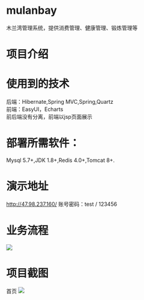 # mulanbay
木兰湾管理系统，提供消费管理、健康管理、锻炼管理等

# 项目介绍

# 使用到的技术
后端：Hibernate,Spring MVC,Spring,Quartz <br> 
前端：EasyUI，Echarts <br> 
前后端没有分离，前端以jsp页面展示

# 部署所需软件：
Mysql 5.7+,JDK 1.8+,Redis 4.0+,Tomcat 8+.

# 演示地址
http://47.98.237.160/  账号密码：test / 123456 

# 业务流程
<img src="http://chuantu.biz/t6/323/1528013892x-1404755546.png"/>


# 项目截图

首页
<img src="http://chuantu.biz/t6/323/1528013585x-1404817581.png"/>
